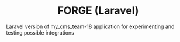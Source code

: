 <h1 align="center"><strong>FORGE (Laravel)</strong></h1>

<p>Laravel version of my_cms_team-18 application for experimenting and testing possible integrations